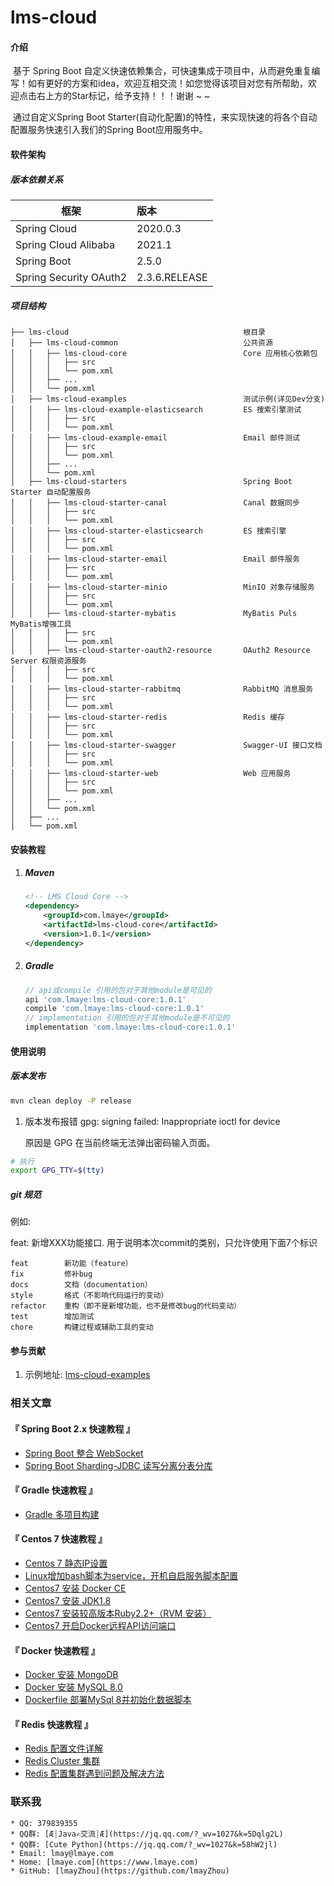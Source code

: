 # lms-cloud

#### 介绍
​		基于 Spring Boot 自定义快速依赖集合，可快速集成于项目中，从而避免重复编写！如有更好的方案和idea，欢迎互相交流！如您觉得该项目对您有所帮助，欢迎点击右上方的Star标记，给予支持！！！谢谢 ~ ~

​		通过自定义Spring Boot Starter(自动化配置)的特性，来实现快速的将各个自动配置服务快速引入我们的Spring Boot应用服务中。

#### 软件架构

##### 版本依赖关系

| 框架                   | 版本          |
| ---------------------- | :------------ |
| Spring Cloud           | 2020.0.3      |
| Spring Cloud Alibaba   | 2021.1        |
| Spring Boot            | 2.5.0         |
| Spring Security OAuth2 | 2.3.6.RELEASE |

##### 项目结构

```text
├── lms-cloud										根目录
│   ├── lms-cloud-common							公共资源
│   │   ├── lms-cloud-core							Core 应用核心依赖包
│   │   │   ├── src
│   │   │   └── pom.xml
│   │   ├── ...
│   │   └── pom.xml
│   ├── lms-cloud-examples							测试示例(详见Dev分支)
│   │   ├── lms-cloud-example-elasticsearch			ES 搜索引擎测试
│   │   │   ├── src
│   │   │   └── pom.xml
│   │   ├── lms-cloud-example-email					Email 邮件测试
│   │   │   ├── src
│   │   │   └── pom.xml
│   │   ├── ...
│   │   └── pom.xml
│   ├── lms-cloud-starters							Spring Boot Starter 自动配置服务
│   │   ├── lms-cloud-starter-canal					Canal 数据同步
│   │   │   ├── src
│   │   │   └── pom.xml
│   │   ├── lms-cloud-starter-elasticsearch			ES 搜索引擎
│   │   │   ├── src
│   │   │   └── pom.xml
│   │   ├── lms-cloud-starter-email					Email 邮件服务
│   │   │   ├── src
│   │   │   └── pom.xml
│   │   ├── lms-cloud-starter-minio					MinIO 对象存储服务
│   │   │   ├── src
│   │   │   └── pom.xml
│   │   ├── lms-cloud-starter-mybatis				MyBatis Puls MyBatis增强工具
│   │   │   ├── src
│   │   │   └── pom.xml
│   │   ├── lms-cloud-starter-oauth2-resource		OAuth2 Resource Server 权限资源服务
│   │   │   ├── src
│   │   │   └── pom.xml
│   │   ├── lms-cloud-starter-rabbitmq				RabbitMQ 消息服务
│   │   │   ├── src
│   │   │   └── pom.xml
│   │   ├── lms-cloud-starter-redis				    Redis 缓存
│   │   │   ├── src
│   │   │   └── pom.xml
│   │   ├── lms-cloud-starter-swagger				Swagger-UI 接口文档
│   │   │   ├── src
│   │   │   └── pom.xml
│   │   ├── lms-cloud-starter-web					Web 应用服务
│   │   │   ├── src
│   │   │   └── pom.xml
│   │   ├── ...
│   │   └── pom.xml
│   ├── ...
│   └── pom.xml
```

#### 安装教程

1. ##### Maven

   ```xml
   <!-- LMS Cloud Core -->
   <dependency>
       <groupId>com.lmaye</groupId>
       <artifactId>lms-cloud-core</artifactId>
       <version>1.0.1</version>
   </dependency>
   ```

2. ##### Gradle

   ```groovy
   // api或compile 引用的包对于其他module是可见的
   api 'com.lmaye:lms-cloud-core:1.0.1'
   compile 'com.lmaye:lms-cloud-core:1.0.1'
   // implementation 引用的包对于其他module是不可见的
   implementation 'com.lmaye:lms-cloud-core:1.0.1'
   ```

#### 使用说明

##### 版本发布

```bash
mvn clean deploy -P release
```

1.  版本发布报错 gpg: signing failed: Inappropriate ioctl for device

    原因是 GPG 在当前终端无法弹出密码输入页面。

```bash
# 执行
export GPG_TTY=$(tty)
```

##### git 规范

例如:

feat: 新增XXX功能接口.
用于说明本次commit的类别，只允许使用下面7个标识

```text
feat        新功能（feature）
fix         修补bug
docs        文档（documentation）
style       格式（不影响代码运行的变动）
refactor    重构（即不是新增功能，也不是修改bug的代码变动）
test        增加测试
chore       构建过程或辅助工具的变动
```

#### 参与贡献

1.  示例地址: [lms-cloud-examples](https://gitee.com/lmay/spring-boot-examples/tree/master/lms-cloud-examples)

### 相关文章
#### 『 Spring Boot 2.x 快速教程 』
- [Spring Boot 整合 WebSocket](https://www.lmaye.com/2018/12/06/20181206163745/)
- [Spring Boot Sharding-JDBC 读写分离分表分库](https://www.lmaye.com/2021/01/29/20210129000510/)

#### 『 Gradle 快速教程 』
- [Gradle 多项目构建](https://www.lmaye.com/2021/01/29/20210129145644/)

#### 『 Centos 7 快速教程 』
- [Centos 7 静态IP设置](https://www.lmaye.com/2017/12/22/20180809103359/)
- [Linux增加bash脚本为service，开机自启服务脚本配置](https://www.lmaye.com/2017/12/23/20180809103413/)
- [Centos7 安装 Docker CE](hhttps://www.lmaye.com/2019/04/28/20190428183357/)
- [Centos7 安装 JDK1.8](https://www.lmaye.com/2019/04/29/20190429005630/)
- [Centos7 安装较高版本Ruby2.2+（RVM 安装）](https://www.lmaye.com/2019/01/24/20190124223042/)
- [Centos7 开启Docker远程API访问端口](https://www.lmaye.com/2019/06/04/20190604230713/)

#### 『 Docker 快速教程 』
- [Docker 安装 MongoDB](https://www.lmaye.com/2019/05/06/20190506232452/)
- [Docker 安装 MySQL 8.0](https://www.lmaye.com/2019/05/22/20190522162930/)
- [Dockerfile 部署MySql 8并初始化数据脚本](https://www.lmaye.com/2019/06/02/20190602133656/)

#### 『 Redis 快速教程 』
- [Redis 配置文件详解](https://www.lmaye.com/2018/09/06/20180906002632/)
- [Redis Cluster 集群](https://www.lmaye.com/2019/01/24/20190124212849/)
- [Redis 配置集群遇到问题及解决方法](https://www.lmaye.com/2019/01/24/20190124223656/)

### 联系我
    * QQ: 379839355
    * QQ群: [Æ┊Java✍交流┊Æ](https://jq.qq.com/?_wv=1027&k=5Dqlg2L)
    * QQ群: [Cute Python](https://jq.qq.com/?_wv=1027&k=58hW2jl)
    * Email: lmay@lmaye.com
    * Home: [lmaye.com](https://www.lmaye.com)
    * GitHub: [lmayZhou](https://github.com/lmayZhou)
